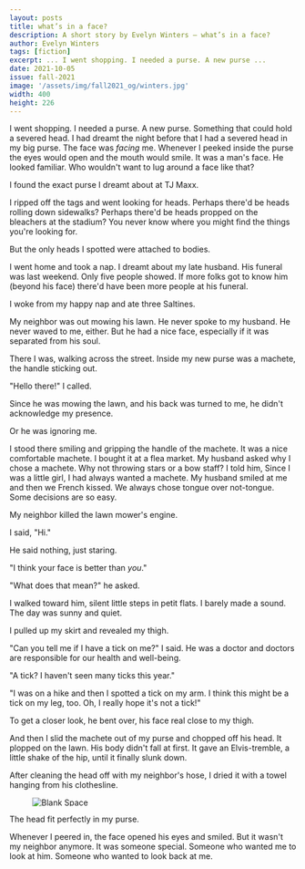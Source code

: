 ```yaml
---
layout: posts
title: what’s in a face?
description: A short story by Evelyn Winters – what’s in a face?
author: Evelyn Winters
tags: [fiction]
excerpt: ... I went shopping. I needed a purse. A new purse ...
date: 2021-10-05
issue: fall-2021
image: '/assets/img/fall2021_og/winters.jpg'
width: 400
height: 226
---
```


I went shopping. I needed a purse. A new purse. Something that could
hold a severed head. I had dreamt the night before that I had a severed
head in my big purse. The face was *facing* me. Whenever I peeked inside
the purse the eyes would open and the mouth would smile. It was a man's
face. He looked familiar. Who wouldn't want to lug around a face like
that?

I found the exact purse I dreamt about at TJ Maxx.

I ripped off the tags and went looking for heads. Perhaps there'd be
heads rolling down sidewalks? Perhaps there'd be heads propped on the
bleachers at the stadium? You never know where you might find the things
you're looking for.

But the only heads I spotted were attached to bodies.

I went home and took a nap. I dreamt about my late husband. His funeral
was last weekend. Only five people showed. If more folks got to know him
(beyond his face) there'd have been more people at his funeral.

I woke from my happy nap and ate three Saltines.

My neighbor was out mowing his lawn. He never spoke to my husband. He
never waved to me, either. But he had a nice face, especially if it was
separated from his soul.

There I was, walking across the street. Inside my new purse was a
machete, the handle sticking out.

"Hello there!" I called.

Since he was mowing the lawn, and his back was turned to me, he didn't
acknowledge my presence.

Or he was ignoring me.

I stood there smiling and gripping the handle of the machete. It was a
nice comfortable machete. I bought it at a flea market. My husband asked
why I chose a machete. Why not throwing stars or a bow staff? I told
him, Since I was a little girl, I had always wanted a machete. My
husband smiled at me and then we French kissed. We always chose tongue
over not-tongue. Some decisions are so easy.

My neighbor killed the lawn mower's engine.

I said, "Hi."

He said nothing, just staring.

"I think your face is better than *you*."

"What does that mean?" he asked.

I walked toward him, silent little steps in petit flats. I barely made a
sound. The day was sunny and quiet.

I pulled up my skirt and revealed my thigh.

"Can you tell me if I have a tick on me?" I said. He was a doctor and
doctors are responsible for our health and well-being.

"A tick? I haven't seen many ticks this year."

"I was on a hike and then I spotted a tick on my arm. I think this might
be a tick on my leg, too. Oh, I really hope it's not a tick!"

To get a closer look, he bent over, his face real close to my thigh.

And then I slid the machete out of my purse and chopped off his head. It
plopped on the lawn. His body didn't fall at first. It gave an
Elvis-tremble, a little shake of the hip, until it finally slunk down.

After cleaning the head off with my neighbor's hose, I dried it with a
towel hanging from his clothesline.

<figure class="my-4 py-3 ">
  <img src="{{ '/assets/img/dinkus.png' | prepend: site.baseurl }}" class="d-block mx-auto" alt="Blank Space" style="max-height:15px;" />
</figure>

The head fit perfectly in my purse.

Whenever I peered in, the face opened his eyes and smiled. But it wasn't
my neighbor anymore. It was someone special. Someone who wanted me to
look at him. Someone who wanted to look back at me.
